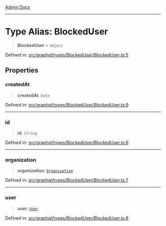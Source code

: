 [Admin Docs](/)

***

# Type Alias: BlockedUser

> **BlockedUser** = `object`

Defined in: [src/graphql/types/BlockedUser/BlockedUser.ts:5](https://github.com/PurnenduMIshra129th/talawa-api/blob/86f70716c91247c1756c784fed3bccb85b1ded8e/src/graphql/types/BlockedUser/BlockedUser.ts#L5)

## Properties

### createdAt

> **createdAt**: `Date`

Defined in: [src/graphql/types/BlockedUser/BlockedUser.ts:9](https://github.com/PurnenduMIshra129th/talawa-api/blob/86f70716c91247c1756c784fed3bccb85b1ded8e/src/graphql/types/BlockedUser/BlockedUser.ts#L9)

***

### id

> **id**: `string`

Defined in: [src/graphql/types/BlockedUser/BlockedUser.ts:6](https://github.com/PurnenduMIshra129th/talawa-api/blob/86f70716c91247c1756c784fed3bccb85b1ded8e/src/graphql/types/BlockedUser/BlockedUser.ts#L6)

***

### organization

> **organization**: [`Organization`](../../../Organization/Organization/type-aliases/Organization.md)

Defined in: [src/graphql/types/BlockedUser/BlockedUser.ts:7](https://github.com/PurnenduMIshra129th/talawa-api/blob/86f70716c91247c1756c784fed3bccb85b1ded8e/src/graphql/types/BlockedUser/BlockedUser.ts#L7)

***

### user

> **user**: [`User`](../../../User/User/type-aliases/User.md)

Defined in: [src/graphql/types/BlockedUser/BlockedUser.ts:8](https://github.com/PurnenduMIshra129th/talawa-api/blob/86f70716c91247c1756c784fed3bccb85b1ded8e/src/graphql/types/BlockedUser/BlockedUser.ts#L8)
